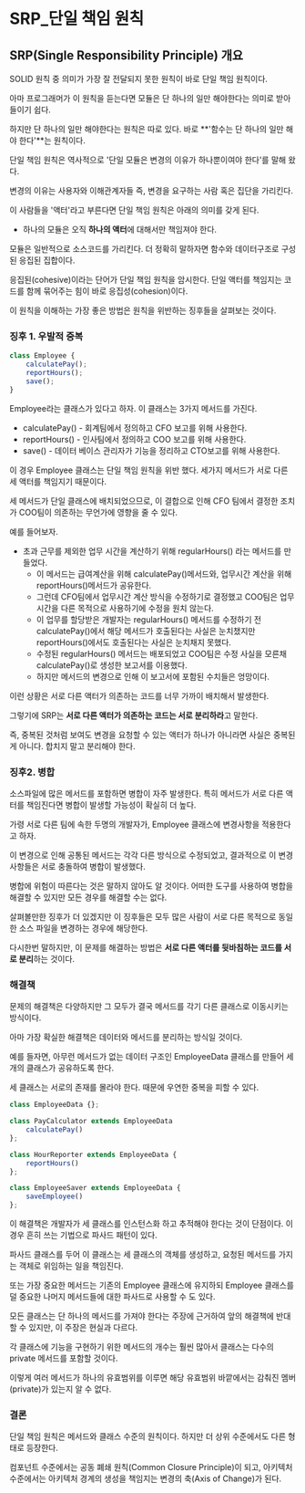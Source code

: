 # SRP_단일 책임 원칙
## SRP(Single Responsibility Principle) 개요

SOLID 원칙 중 의미가 가장 잘 전달되지 못한 원칙이 바로 단일 책임 원칙이다. 

아마 프로그래머가 이 원칙을 듣는다면 모듈은 단 하나의 일만 해야한다는 의미로 받아들이기 쉽다.

하지만 단 하나의 일만 해야한다는 원칙은 따로 있다. 바로 **'함수는 단 하나의 일만 해야 한다'**는 원칙이다. 

단일 책임 원칙은 역사적으로 '단일 모듈은 변경의 이유가 하나뿐이여야 한다'를 말해 왔다.

변경의 이유는 사용자와 이해관계자들 즉, 변경을 요구하는 사람 혹은 집단을 가리킨다.

이 사람들을 '액터'라고 부른다면 단일 책임 원칙은 아래의 의미를 갖게 된다.
* 하나의 모듈은 오직 **하나의 액터**에 대해서만 책임져야 한다. 

모듈은 일반적으로 소스코드를 가리킨다. 더 정확히 말하자면 함수와 데이터구조로 구성된 응집된 집합이다.

응집된(cohesive)이라는 단어가 단일 책임 원칙을 암시한다. 단일 액터를 책임지는 코드를 함께 묶어주는 힘이 바로 응집성(cohesion)이다.

이 원칙을 이해하는 가장 좋은 방법은 원칙을 위반하는 징후들을 살펴보는 것이다.

### 징후 1. 우발적 중복
```javascript
class Employee {
	calculatePay();
	reportHours();
	save();
}
```
Employee라는 클래스가 있다고 하자. 이 클래스는 3가지 메서드를 가진다.
* calculatePay() - 회계팀에서 정의하고 CFO 보고를 위해 사용한다. 
* reportHours() - 인사팀에서 정의하고 COO 보고를 위해 사용한다.
* save()  - 데이터 베이스 관리자가 기능을 정리하고 CTO보고를 위해 사용한다.

이 경우 Employee 클래스는 단일 책임 원칙을 위반 했다. 세가지 메서드가 서로 다른 세 액터를 책임지기 때문이다.

세 메서드가 단일 클래스에 배치되었으므로, 이 결합으로 인해 CFO 팀에서 결정한 조치가 COO팀이 의존하는 무언가에 영향을 줄 수 있다.

예를 들어보자.

* 초과 근무를 제외한 업무 시간을 계산하기 위해 regularHours() 라는 메서드를 만들었다.
  * 이 메서드는  급여계산을 위해 calculatePay()메서드와, 업무시간 계산을 위해 reportHours()메서드가 공유한다.
  * 그런데 CFO팀에서 업무시간 계산 방식을 수정하기로 결정했고 COO팀은 업무시간을 다른 목적으로 사용하기에 수정을 원치 않는다.  
  * 이 업무를 할당받은 개발자는 regularHours() 메서드를 수정하기 전 calculatePay()에서 해당 메서드가 호출된다는 사실은 눈치챘지만 reportHours()에서도 호출된다는 사실은 눈치채지 못했다.
  * 수정된 regularHours() 메서드는 배포되었고 COO팀은 수정 사실을 모른채 calculatePay()로 생성한 보고서를 이용했다.
  * 하지만 메서드의 변경으로 인해 이 보고서에 포함된 수치들은 엉망이다.

이런 상황은 서로 다른 액터가 의존하는 코드를 너무 가까이 배치해서 발생한다. 

그렇기에 SRP는 **서로 다른 액터가 의존하는 코드는 서로 분리하라**고 말한다.

즉, 중복된 것처럼 보여도 변경을 요청할 수 있는 액터가 하나가 아니라면 사실은 중복된게 아니다. 합치지 말고 분리해야 한다.


### 징후2. 병합
소스파일에 많은 메서드를 포함하면 병합이 자주 발생한다. 특히 메서드가 서로 다른 액터를 책임진다면 병합이 발생할 가능성이 확실히 더 높다.

가령 서로 다른 팀에 속한 두명의 개발자가, Employee 클래스에 변경사항을 적용한다고 하자. 

이 변경으로 인해 공통된 메서드는 각각 다른 방식으로 수정되었고, 결과적으로 이 변경사항들은 서로 충돌하여 병합이 발생했다. 

병합에 위험이 따른다는 것은 말하지 않아도 알 것이다. 어떠한 도구를 사용하여 병합을 해결할 수 있지만 모든 경우를 해결할 수는 없다.

살펴볼만한 징후가 더 있겠지만 이 징후들은 모두 많은 사람이 서로 다른 목적으로 동일한 소스 파일을 변경하는 경우에 해당한다.

다시한번 말하지만, 이 문제를 해결하는 방법은 **서로 다른 액터를 뒷바침하는 코드를 서로 분리**하는 것이다.

### 해결책
문제의 해결책은 다양하지만 그 모두가 결국 메서드를 각기 다른 클래스로 이동시키는 방식이다. 

아마 가장 확실한 해결책은 데이터와 메서드를 분리하는 방식일 것이다. 

예를 들자면, 아무런 메서드가 없는 데이터 구조인 EmployeeData 클래스를 만들어 세개의 클래스가 공유하도록 한다.

세 클래스는 서로의 존재를 몰라야 한다. 때문에 우연한 중복을 피할 수 있다.
```javascript
class EmployeeData {};

class PayCalculator extends EmployeeData 
	calculatePay()
};

class HourReporter extends EmployeeData {
	reportHours()
};

class EmployeeSaver extends EmployeeData {
	saveEmployee()
};
```

이 해결책은 개발자가 세 클래스를 인스턴스화 하고 추적해야 한다는 것이 단점이다. 이 경우 흔히 쓰는 기법으로 파사드 패턴이 있다.

파사드 클래스를 두어 이 클래스는 세 클래스의 객체를 생성하고, 요청된 메서드를 가지는 객체로 위임하는 일을 책임진다.

또는 가장 중요한 메서드는 기존의 Employee 클래스에 유지하되 Employee 클래스를 덜 중요한 나머지 메서드들에 대한 파사드로 사용할 수 도 있다.

모든 클래스는 단 하나의 메서드를 가져야 한다는 주장에 근거하여 앞의 해결책에 반대할 수 있지만, 이 주장은 현실과 다르다.

각 클래스에 기능을 구현하기 위한 메서드의 개수는 훨씬 많아서 클래스는 다수의 private 메서드를 포함할 것이다.

이렇게 여러 메서드가 하나의 유효범위를 이루면 해당 유효범위 바깥에서는 감춰진 멤버(private)가 있는지 알 수 없다.

### 결론
단일 책임 원칙은 메서드와 클래스 수준의 원칙이다. 하지만 더 상위 수준에서도 다른 형태로 등장한다. 

컴포넌트 수준에서는 공동 폐쇄 원칙(Common Closure Principle)이 되고, 아키텍처 수준에서는 아키텍처 경계의 생성을 책임지는 변경의 축(Axis of Change)가 된다.
